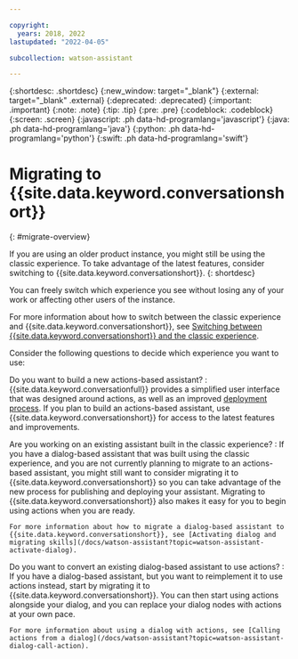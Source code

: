 ```yaml
---

copyright:
  years: 2018, 2022
lastupdated: "2022-04-05"

subcollection: watson-assistant

---
```


{:shortdesc: .shortdesc}
{:new_window: target="_blank"}
{:external: target="_blank" .external}
{:deprecated: .deprecated}
{:important: .important}
{:note: .note}
{:tip: .tip}
{:pre: .pre}
{:codeblock: .codeblock}
{:screen: .screen}
{:javascript: .ph data-hd-programlang='javascript'}
{:java: .ph data-hd-programlang='java'}
{:python: .ph data-hd-programlang='python'}
{:swift: .ph data-hd-programlang='swift'}



# Migrating to {{site.data.keyword.conversationshort}}
{: #migrate-overview}

If you are using an older product instance, you might still be using the classic experience. To take advantage of the latest features, consider switching to {{site.data.keyword.conversationshort}}.
{: shortdesc}

You can freely switch which experience you see without losing any of your work or affecting other users of the instance.

For more information about how to switch between the classic experience and {{site.data.keyword.conversationshort}}, see [Switching between {{site.data.keyword.conversationshort}} and the classic experience](/docs/watson-assistant?topic=watson-assistant-welcome-new-assistant#welcome-new-assistant-switch-experience).

Consider the following questions to decide which experience you want to use:

Do you want to build a new actions-based assistant?
:    {{site.data.keyword.conversationfull}} provides a simplified user interface that was designed around actions, as well as an improved [deployment process](/docs/watson-assistant?topic=watson-assistant-publish-overview). If you plan to build an actions-based assistant, use {{site.data.keyword.conversationshort}} for access to the latest features and improvements.

Are you working on an existing assistant built in the classic experience?
:    If you have a dialog-based assistant that was built using the classic experience, and you are not currently planning to migrate to an actions-based assistant, you might still want to consider migrating it to {{site.data.keyword.conversationshort}} so you can take advantage of the new process for publishing and deploying your assistant. Migrating to {{site.data.keyword.conversationshort}} also makes it easy for you to begin using actions when you are ready.

    For more information about how to migrate a dialog-based assistant to {{site.data.keyword.conversationshort}}, see [Activating dialog and migrating skills](/docs/watson-assistant?topic=watson-assistant-activate-dialog).

Do you want to convert an existing dialog-based assistant to use actions?
:    If you have a dialog-based assistant, but you want to reimplement it to use actions instead, start by migrating it to {{site.data.keyword.conversationshort}}. You can then start using actions alongside your dialog, and you can replace your dialog nodes with actions at your own pace.

    For more information about using a dialog with actions, see [Calling actions from a dialog](/docs/watson-assistant?topic=watson-assistant-dialog-call-action).
